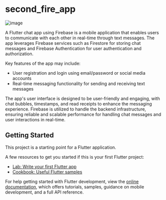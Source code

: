 # second_fire_app

![image](https://github.com/Hashemkassem/chat-app-using-firebase/assets/87801333/5510c9f1-0a9b-41ae-9cda-23a6f41555b6)


A Flutter chat app using Firebase is a mobile application that enables users to communicate with each other in real-time through text messages. The app leverages Firebase services such as Firestore for storing chat messages and Firebase Authentication for user authentication and authorization.

Key features of the app may include:
- User registration and login using email/password or social media accounts
- Real-time messaging functionality for sending and receiving text messages

The app's user interface is designed to be user-friendly and engaging, with chat bubbles, timestamps, and read receipts to enhance the messaging experience. Firebase is utilized to handle the backend infrastructure, ensuring reliable and scalable performance for handling chat messages and user interactions in real-time.

## Getting Started

This project is a starting point for a Flutter application.

A few resources to get you started if this is your first Flutter project:

- [Lab: Write your first Flutter app](https://docs.flutter.dev/get-started/codelab)
- [Cookbook: Useful Flutter samples](https://docs.flutter.dev/cookbook)

For help getting started with Flutter development, view the
[online documentation](https://docs.flutter.dev/), which offers tutorials,
samples, guidance on mobile development, and a full API reference.
